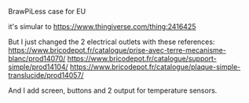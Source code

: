 BrawPiLess case for EU

it's simular to https://www.thingiverse.com/thing:2416425

But I just changed the 2 electrical outlets with these references:
https://www.bricodepot.fr/catalogue/prise-avec-terre-mecanisme-blanc/prod14070/
https://www.bricodepot.fr/catalogue/support-simple/prod14104/
https://www.bricodepot.fr/catalogue/plaque-simple-translucide/prod14057/

And I add screen, buttons and 2 output for temperature sensors.
